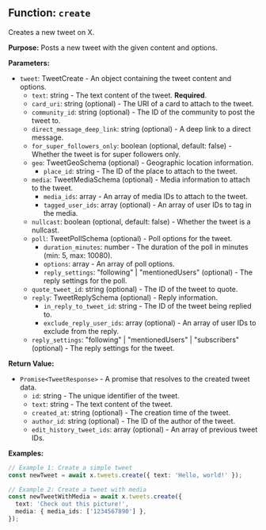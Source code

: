 ## Function: `create`

Creates a new tweet on X.

**Purpose:**
Posts a new tweet with the given content and options.

**Parameters:**
- `tweet`: TweetCreate - An object containing the tweet content and options.
  - `text`: string - The text content of the tweet. **Required**.
  - `card_uri`: string (optional) - The URI of a card to attach to the tweet.
  - `community_id`: string (optional) - The ID of the community to post the tweet to.
  - `direct_message_deep_link`: string (optional) - A deep link to a direct message.
  - `for_super_followers_only`: boolean (optional, default: false) - Whether the tweet is for super followers only.
  - `geo`: TweetGeoSchema (optional) - Geographic location information.
    - `place_id`: string - The ID of the place to attach to the tweet.
  - `media`: TweetMediaSchema (optional) - Media information to attach to the tweet.
    - `media_ids`: array<string> - An array of media IDs to attach to the tweet.
    - `tagged_user_ids`: array<string> (optional) - An array of user IDs to tag in the media.
  - `nullcast`: boolean (optional, default: false) - Whether the tweet is a nullcast.
  - `poll`: TweetPollSchema (optional) - Poll options for the tweet.
    - `duration_minutes`: number - The duration of the poll in minutes (min: 5, max: 10080).
    - `options`: array<string> - An array of poll options.
    - `reply_settings`: "following" | "mentionedUsers" (optional) - The reply settings for the poll.
  - `quote_tweet_id`: string (optional) - The ID of the tweet to quote.
  - `reply`: TweetReplySchema (optional) - Reply information.
    - `in_reply_to_tweet_id`: string - The ID of the tweet being replied to.
    - `exclude_reply_user_ids`: array<string> (optional) - An array of user IDs to exclude from the reply.
  - `reply_settings`: "following" | "mentionedUsers" | "subscribers" (optional) - The reply settings for the tweet.

**Return Value:**
- `Promise<TweetResponse>` - A promise that resolves to the created tweet data.
  - `id`: string - The unique identifier of the tweet.
  - `text`: string - The text content of the tweet.
  - `created_at`: string (optional) - The creation time of the tweet.
  - `author_id`: string (optional) - The ID of the author of the tweet.
  - `edit_history_tweet_ids`: array<string> (optional) - An array of previous tweet IDs.

**Examples:**
```typescript
// Example 1: Create a simple tweet
const newTweet = await x.tweets.create({ text: 'Hello, world!' });

// Example 2: Create a tweet with media
const newTweetWithMedia = await x.tweets.create({
  text: 'Check out this picture!',
  media: { media_ids: ['1234567890'] },
});
```
